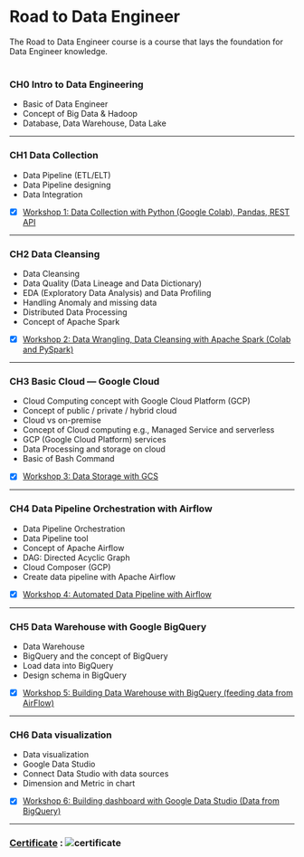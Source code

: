 # Road to Data Engineer

The Road to Data Engineer course is a course that lays the foundation for Data Engineer knowledge.
&nbsp;<br>
&nbsp;<br>
### CH0 Intro to Data Engineering 
- Basic of Data Engineer 
- Concept of Big Data & Hadoop 
- Database, Data Warehouse, Data Lake

-------------------------------------------------------------------------------------------------------------------------------------------------
### CH1 Data Collection 
- Data Pipeline (ETL/ELT)
- Data Pipeline designing
- Data Integration
 - [x] [Workshop 1: Data Collection with Python (Google Colab), Pandas, REST API](https://github.com/srrytn92/Road-to-Data-Engineer/blob/main/CH%201%20Data%20Collection%20%26%20Workshop%201/Workshop1_Data_Collection.ipynb)
-------------------------------------------------------------------------------------------------------------------------------------------------
### CH2 Data Cleansing
- Data Cleansing
- Data Quality (Data Lineage and Data Dictionary)
- EDA (Exploratory Data Analysis) and Data Profiling
- Handling Anomaly and missing data
- Distributed Data Processing
- Concept of Apache Spark
 - [x] [Workshop 2: Data Wrangling, Data Cleansing with Apache Spark (Colab and PySpark)](https://github.com/srrytn92/Road-to-Data-Engineer/blob/main/CH%202%20Data%20Cleansing%20%26%20Workshop%202/Workshop2_Data_Cleansing_with_Spark%20.ipynb)
-------------------------------------------------------------------------------------------------------------------------------------------------
### CH3 Basic Cloud — Google Cloud
- Cloud Computing concept with Google Cloud Platform (GCP)
- Concept of public / private / hybrid cloud
- Cloud vs on-premise
- Concept of Cloud computing e.g., Managed Service and serverless
- GCP (Google Cloud Platform) services
- Data Processing and storage on cloud
- Basic of Bash Command
 - [x] [Workshop 3: Data Storage with GCS](https://github.com/srrytn92/Road-to-Data-Engineer/blob/main/CH%203%20Basic%20Cloud%20&%20Workshop%203/workshop3_basic_cloud.md)
-------------------------------------------------------------------------------------------------------------------------------------------------
### CH4 Data Pipeline Orchestration with Airflow
- Data Pipeline Orchestration
- Data Pipeline tool
- Concept of Apache Airflow
- DAG: Directed Acyclic Graph
- Cloud Composer (GCP)
- Create data pipeline with Apache Airflow
 - [x] [Workshop 4: Automated Data Pipeline with Airflow](https://github.com/srrytn92/Road-to-Data-Engineer/blob/main/CH%204%20Data%20Pipeline%20Orchestration%20&%20Workshop%204/CH%204%20Data%20Pipeline%20Orchestration%20&%20Workshop%204.md)
-------------------------------------------------------------------------------------------------------------------------------------------------
### CH5 Data Warehouse with Google BigQuery
- Data Warehouse
- BigQuery and the concept of BigQuery
- Load data into BigQuery
- Design schema in BigQuery
 - [x] [Workshop 5: Building Data Warehouse with BigQuery (feeding data from AirFlow)](https://github.com/srrytn92/Road-to-Data-Engineer/blob/main/CH%205%20Data%20Warehouse%20&%20Workshop%205/CH%205%20Data%20Warehouse%20&%20Workshop%205.md)
-------------------------------------------------------------------------------------------------------------------------------------------------
### CH6 Data visualization
- Data visualization
- Google Data Studio
- Connect Data Studio with data sources
- Dimension and Metric in chart
 - [x] [Workshop 6: Building dashboard with Google Data Studio (Data from BigQuery)](https://lookerstudio.google.com/s/pOB1hXGjqco)
-------------------------------------------------------------------------------------------------------------------------------------------------
 ### <ins>Certificate</ins> : ![certificate](https://github.com/srrytn92/Rode-to-DE/assets/83905993/f892eb0b-0a84-4473-a8bd-1c43e0d8da12)


